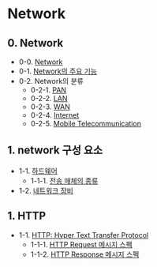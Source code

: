 # Network


## 0. Network
- 0-0. [Network](https://github.com/gimhanul/TIL/blob/master/Network/network/network.md)
- 0-1. [Network의 주요 기능](https://github.com/gimhanul/TIL/blob/master/Network/network/%EA%B8%B0%EB%8A%A5.md)
- 0-2. Network의 분류
    - 0-2-1. [PAN](https://github.com/gimhanul/TIL/blob/master/Network/network/%EB%B6%84%EB%A5%98/PAN.md)
    - 0-2-2. [LAN](https://github.com/gimhanul/TIL/blob/master/Network/network/%EB%B6%84%EB%A5%98/LAN.md)
    - 0-2-3. [WAN](https://github.com/gimhanul/TIL/blob/master/Network/network/%EB%B6%84%EB%A5%98/WAN.md)
    - 0-2-4. [Internet](https://github.com/gimhanul/TIL/blob/master/Network/network/%EB%B6%84%EB%A5%98/Internet.md)
    - 0-2-5. [Mobile Telecommunication](https://github.com/gimhanul/TIL/blob/master/Network/network/%EB%B6%84%EB%A5%98/MobileTelecommunication.md)

## 1. network 구성 요소
- 1-1. [하드웨어](https://github.com/gimhanul/TIL/blob/master/Network/%EA%B5%AC%EC%84%B1%EC%9A%94%EC%86%8C/%ED%95%98%EB%93%9C%EC%9B%A8%EC%96%B4.md)
    - 1-1-1. [전송 매체의 종류](https://github.com/gimhanul/TIL/blob/master/Network/%EA%B5%AC%EC%84%B1%EC%9A%94%EC%86%8C/%EC%A0%84%EC%86%A1%20%EB%A7%A4%EC%B2%B4.md)
- 1-2. [네트워크 장비](https://github.com/gimhanul/TIL/blob/master/Network/%EA%B5%AC%EC%84%B1%EC%9A%94%EC%86%8C/%EC%9E%A5%EB%B9%84.md)

## 1. HTTP

- 1-1. [HTTP: Hyper Text Transfer Protocol](https://github.com/gimhanul/TIL/blob/master/Network/HTTP/HTTP.md)
    - 1-1-1. [HTTP Request 메시지 스펙](https://github.com/gimhanul/TIL/blob/master/Network/HTTP/request.md)
    - 1-1-2. [HTTP Response 메시지 스펙](https://github.com/gimhanul/TIL/blob/master/Network/HTTP/response.md)